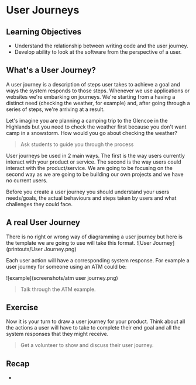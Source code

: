 # User Journeys

## Learning Objectives

* Understand the relationship between writing code and the user journey.
* Develop ability to look at the software from the perspective of a user.


## What's a User Journey?

A user journey is a description of steps user takes to achieve a goal and ways the system responds to those steps. Whenever we use applications or websites we're embarking on journeys. We're starting from a having a distinct need (checking the weather, for example) and, after going through a series of steps, we're arriving at a result.


Let's imagine you are planning a camping trip to the Glencoe in the Highlands but you need to check the weather first because you don't want camp in a snowstorm. How would you go about checking the weather?

> Ask students to guide you through the process

User journeys be used in 2 main ways. The first is the way users currently interact with your product or service. The second is the way users could interact with the product/service. We are going to be focusing on the second way as we are going to be building our own projects and we have no current users.

Before you create a user journey you should understand your users needs/goals, the actual behaviours and steps taken by users and what challenges they could face.

## A real User Journey

There is no right or wrong way of diagramming a user journey but here is the template we are going to use will take this format.
![User Journey](printouts/User Journey.png)


Each user action will have a corresponding system response. For example a user journey for someone using an ATM could be:

![example](screenshots/atm user journey.png)

> Talk through the ATM example.


## Exercise

Now it is your turn to draw a user journey for your product. Think about all the actions a user will have to take to complete their end goal and all the system responses that they might receive.

> Get a volunteer to show and discuss their user journey.

## Recap

*
